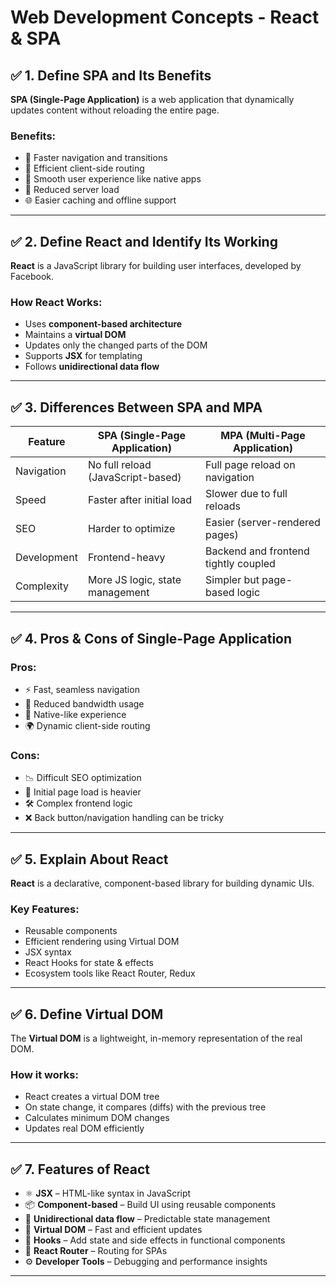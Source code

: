 # Web Development Concepts - React & SPA

## ✅ 1. Define SPA and Its Benefits

**SPA (Single-Page Application)** is a web application that dynamically updates content without reloading the entire page.

### Benefits:
- 🚀 Faster navigation and transitions
- 🔄 Efficient client-side routing
- 🧠 Smooth user experience like native apps
- 📡 Reduced server load
- 🌐 Easier caching and offline support

---

## ✅ 2. Define React and Identify Its Working

**React** is a JavaScript library for building user interfaces, developed by Facebook.

### How React Works:
- Uses **component-based architecture**
- Maintains a **virtual DOM**
- Updates only the changed parts of the DOM
- Supports **JSX** for templating
- Follows **unidirectional data flow**

---

## ✅ 3. Differences Between SPA and MPA

| Feature              | SPA (Single-Page Application)     | MPA (Multi-Page Application)        |
|----------------------|-----------------------------------|-------------------------------------|
| Navigation           | No full reload (JavaScript-based) | Full page reload on navigation      |
| Speed                | Faster after initial load         | Slower due to full reloads          |
| SEO                  | Harder to optimize                | Easier (server-rendered pages)      |
| Development          | Frontend-heavy                    | Backend and frontend tightly coupled|
| Complexity           | More JS logic, state management   | Simpler but page-based logic        |

---

## ✅ 4. Pros & Cons of Single-Page Application

### Pros:
- ⚡ Fast, seamless navigation
- 🚫 Reduced bandwidth usage
- 📱 Native-like experience
- 🌍 Dynamic client-side routing

### Cons:
- 📉 Difficult SEO optimization
- 🔐 Initial page load is heavier
- 🛠️ Complex frontend logic
- ❌ Back button/navigation handling can be tricky

---

## ✅ 5. Explain About React

**React** is a declarative, component-based library for building dynamic UIs.

### Key Features:
- Reusable components
- Efficient rendering using Virtual DOM
- JSX syntax
- React Hooks for state & effects
- Ecosystem tools like React Router, Redux

---

## ✅ 6. Define Virtual DOM

The **Virtual DOM** is a lightweight, in-memory representation of the real DOM.

### How it works:
- React creates a virtual DOM tree
- On state change, it compares (diffs) with the previous tree
- Calculates minimum DOM changes
- Updates real DOM efficiently

---

## ✅ 7. Features of React

- ⚛️ **JSX** – HTML-like syntax in JavaScript
- 📦 **Component-based** – Build UI using reusable components
- 🔁 **Unidirectional data flow** – Predictable state management
- 🧠 **Virtual DOM** – Fast and efficient updates
- 🔧 **Hooks** – Add state and side effects in functional components
- 📍 **React Router** – Routing for SPAs
- ⚙️ **Developer Tools** – Debugging and performance insights

---

